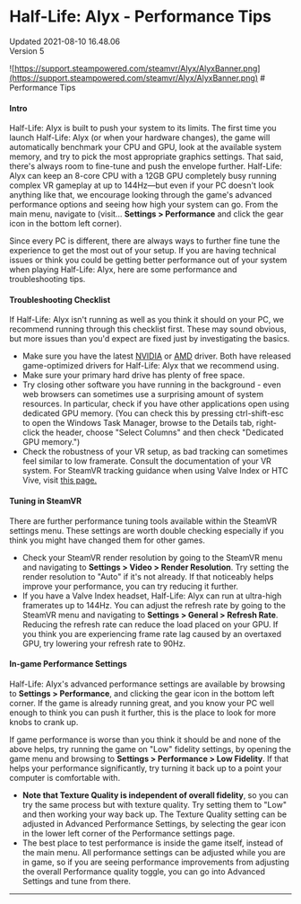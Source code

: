 # Half-Life: Alyx - Performance Tips
Updated 2021-08-10 16.48.06  
Version 5  

![https://support.steampowered.com/steamvr/Alyx/AlyxBanner.png](https://support.steampowered.com/steamvr/Alyx/AlyxBanner.png) # Performance Tips
#### Intro
Half-Life: Alyx is built to push your system to its limits. The first time you launch Half-Life: Alyx (or when your hardware changes), the game will automatically benchmark your CPU and GPU, look at the available system memory, and try to pick the most appropriate graphics settings. That said, there's always room to fine-tune and push the envelope further. Half-Life: Alyx can keep an 8-core CPU with a 12GB GPU completely busy running complex VR gameplay at up to 144Hz—but even if your PC doesn't look anything like that, we encourage looking through the game's advanced performance options and seeing how high your system can go. From the main menu, navigate to (visit... **Settings > Performance** and click the gear icon in the bottom left corner).  
  
Since every PC is different, there are always ways to further fine tune the experience to get the most out of your setup. If you are having technical issues or think you could be getting better performance out of your system when playing Half-Life: Alyx, here are some performance and troubleshooting tips.  
  
#### Troubleshooting Checklist
If Half-Life: Alyx isn't running as well as you think it should on your PC, we recommend running through this checklist first. These may sound obvious, but more issues than you'd expect are fixed just by investigating the basics.  
  
* Make sure you have the latest [NVIDIA](https://www.geforce.com/drivers) or [AMD](https://www.amd.com/en/support) driver. Both have released game-optimized drivers for Half-Life: Alyx that we recommend using.
* Make sure your primary hard drive has plenty of free space.
* Try closing other software you have running in the background - even web browsers can sometimes use a surprising amount of system resources. In particular, check if you have other applications open using dedicated GPU memory. (You can check this by pressing ctrl-shift-esc to open the Windows Task Manager, browse to the Details tab, right-click the header, choose "Select Columns" and then check "Dedicated GPU memory.")
* Check the robustness of your VR setup, as bad tracking can sometimes feel similar to low framerate. Consult the documentation of your VR system. For SteamVR tracking guidance when using Valve Index or HTC Vive, visit [this page.](https://help.steampowered.com/en/faqs/view/1AF1-670B-FF5C-3323)
 #### Tuning in SteamVR
There are further performance tuning tools available within the SteamVR settings menu. These settings are worth double checking especially if you think you might have changed them for other games.  
  
* Check your SteamVR render resolution by going to the SteamVR menu and navigating to **Settings > Video > Render Resolution**. Try setting the render resolution to "Auto" if it's not already. If that noticeably helps improve your performance, you can try reducing it further.
* If you have a Valve Index headset, Half-Life: Alyx can run at ultra-high framerates up to 144Hz. You can adjust the refresh rate by going to the SteamVR menu and navigating to **Settings > General > Refresh Rate**. Reducing the refresh rate can reduce the load placed on your GPU. If you think you are experiencing frame rate lag caused by an overtaxed GPU, try lowering your refresh rate to 90Hz.
 #### In-game Performance Settings
Half-Life: Alyx's advanced performance settings are available by browsing to **Settings > Performance**, and clicking the gear icon in the bottom left corner. If the game is already running great, and you know your PC well enough to think you can push it further, this is the place to look for more knobs to crank up.  
  
If game performance is worse than you think it should be and none of the above helps, try running the game on "Low" fidelity settings, by opening the game menu and browsing to **Settings > Performance > Low Fidelity**. If that helps your performance significantly, try turning it back up to a point your computer is comfortable with.  
  
* **Note that Texture Quality is independent of overall fidelity**, so you can try the same process but with texture quality. Try setting them to "Low" and then working your way back up. The Texture Quality setting can be adjusted in Advanced Performance Settings, by selecting the gear icon in the lower left corner of the Performance settings page.
* The best place to test performance is inside the game itself, instead of the main menu. All performance settings can be adjusted while you are in game, so if you are seeing performance improvements from adjusting the overall Performance quality toggle, you can go into Advanced Settings and tune from there.
  
---